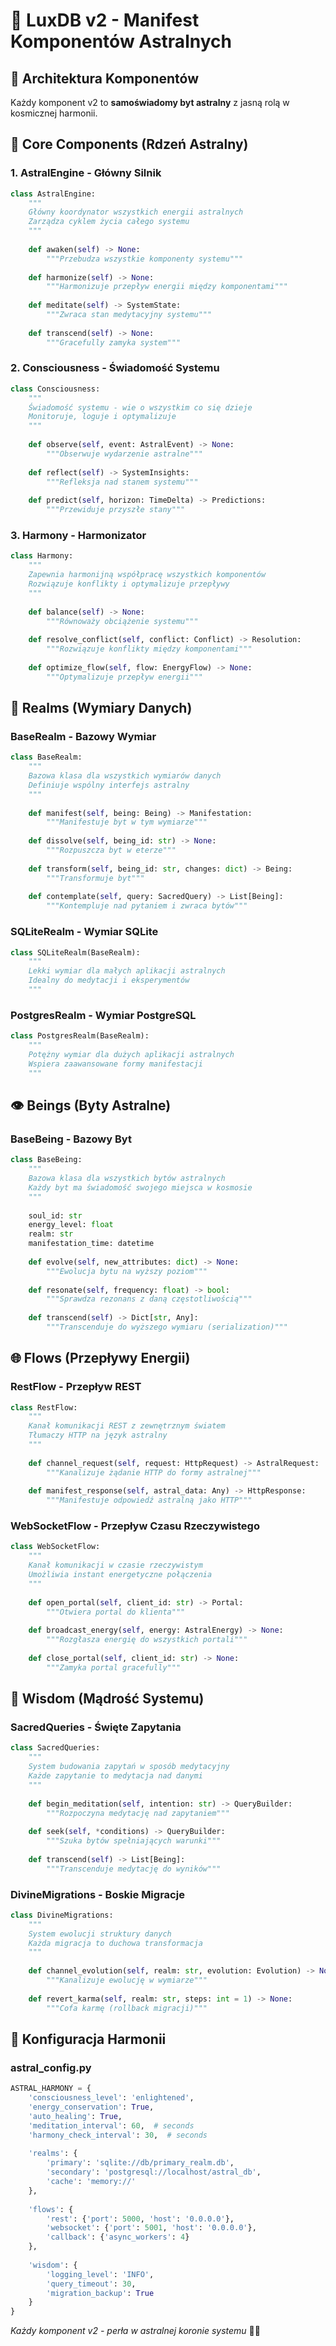 
# 🧩 LuxDB v2 - Manifest Komponentów Astralnych

## 🌟 Architektura Komponentów

Każdy komponent v2 to **samoświadomy byt astralny** z jasną rolą w kosmicznej harmonii.

## 🔮 Core Components (Rdzeń Astralny)

### 1. AstralEngine - Główny Silnik
```python
class AstralEngine:
    """
    Główny koordynator wszystkich energii astralnych
    Zarządza cyklem życia całego systemu
    """
    
    def awaken(self) -> None:
        """Przebudza wszystkie komponenty systemu"""
        
    def harmonize(self) -> None:
        """Harmonizuje przepływ energii między komponentami"""
        
    def meditate(self) -> SystemState:
        """Zwraca stan medytacyjny systemu"""
        
    def transcend(self) -> None:
        """Gracefully zamyka system"""
```

### 2. Consciousness - Świadomość Systemu
```python
class Consciousness:
    """
    Świadomość systemu - wie o wszystkim co się dzieje
    Monitoruje, loguje i optymalizuje
    """
    
    def observe(self, event: AstralEvent) -> None:
        """Obserwuje wydarzenie astralne"""
        
    def reflect(self) -> SystemInsights:
        """Refleksja nad stanem systemu"""
        
    def predict(self, horizon: TimeDelta) -> Predictions:
        """Przewiduje przyszłe stany"""
```

### 3. Harmony - Harmonizator
```python
class Harmony:
    """
    Zapewnia harmonijną współpracę wszystkich komponentów
    Rozwiązuje konflikty i optymalizuje przepływy
    """
    
    def balance(self) -> None:
        """Równoważy obciążenie systemu"""
        
    def resolve_conflict(self, conflict: Conflict) -> Resolution:
        """Rozwiązuje konflikty między komponentami"""
        
    def optimize_flow(self, flow: EnergyFlow) -> None:
        """Optymalizuje przepływ energii"""
```

## 🌊 Realms (Wymiary Danych)

### BaseRealm - Bazowy Wymiar
```python
class BaseRealm:
    """
    Bazowa klasa dla wszystkich wymiarów danych
    Definiuje wspólny interfejs astralny
    """
    
    def manifest(self, being: Being) -> Manifestation:
        """Manifestuje byt w tym wymiarze"""
        
    def dissolve(self, being_id: str) -> None:
        """Rozpuszcza byt w eterze"""
        
    def transform(self, being_id: str, changes: dict) -> Being:
        """Transformuje byt"""
        
    def contemplate(self, query: SacredQuery) -> List[Being]:
        """Kontempluje nad pytaniem i zwraca bytów"""
```

### SQLiteRealm - Wymiar SQLite
```python
class SQLiteRealm(BaseRealm):
    """
    Lekki wymiar dla małych aplikacji astralnych
    Idealny do medytacji i eksperymentów
    """
```

### PostgresRealm - Wymiar PostgreSQL
```python
class PostgresRealm(BaseRealm):
    """
    Potężny wymiar dla dużych aplikacji astralnych
    Wspiera zaawansowane formy manifestacji
    """
```

## 👁️ Beings (Byty Astralne)

### BaseBeing - Bazowy Byt
```python
class BaseBeing:
    """
    Bazowa klasa dla wszystkich bytów astralnych
    Każdy byt ma świadomość swojego miejsca w kosmosie
    """
    
    soul_id: str
    energy_level: float
    realm: str
    manifestation_time: datetime
    
    def evolve(self, new_attributes: dict) -> None:
        """Ewolucja bytu na wyższy poziom"""
        
    def resonate(self, frequency: float) -> bool:
        """Sprawdza rezonans z daną częstotliwością"""
        
    def transcend(self) -> Dict[str, Any]:
        """Transcenduje do wyższego wymiaru (serialization)"""
```

## 🌐 Flows (Przepływy Energii)

### RestFlow - Przepływ REST
```python
class RestFlow:
    """
    Kanał komunikacji REST z zewnętrznym światem
    Tłumaczy HTTP na język astralny
    """
    
    def channel_request(self, request: HttpRequest) -> AstralRequest:
        """Kanalizuje żądanie HTTP do formy astralnej"""
        
    def manifest_response(self, astral_data: Any) -> HttpResponse:
        """Manifestuje odpowiedź astralną jako HTTP"""
```

### WebSocketFlow - Przepływ Czasu Rzeczywistego
```python
class WebSocketFlow:
    """
    Kanał komunikacji w czasie rzeczywistym
    Umożliwia instant energetyczne połączenia
    """
    
    def open_portal(self, client_id: str) -> Portal:
        """Otwiera portal do klienta"""
        
    def broadcast_energy(self, energy: AstralEnergy) -> None:
        """Rozgłasza energię do wszystkich portali"""
        
    def close_portal(self, client_id: str) -> None:
        """Zamyka portal gracefully"""
```

## 🧠 Wisdom (Mądrość Systemu)

### SacredQueries - Święte Zapytania
```python
class SacredQueries:
    """
    System budowania zapytań w sposób medytacyjny
    Każde zapytanie to medytacja nad danymi
    """
    
    def begin_meditation(self, intention: str) -> QueryBuilder:
        """Rozpoczyna medytację nad zapytaniem"""
        
    def seek(self, *conditions) -> QueryBuilder:
        """Szuka bytów spełniających warunki"""
        
    def transcend(self) -> List[Being]:
        """Transcenduje medytację do wyników"""
```

### DivineMigrations - Boskie Migracje
```python
class DivineMigrations:
    """
    System ewolucji struktury danych
    Każda migracja to duchowa transformacja
    """
    
    def channel_evolution(self, realm: str, evolution: Evolution) -> None:
        """Kanalizuje ewolucję w wymiarze"""
        
    def revert_karma(self, realm: str, steps: int = 1) -> None:
        """Cofa karmę (rollback migracji)"""
```

## 🎼 Konfiguracja Harmonii

### astral_config.py
```python
ASTRAL_HARMONY = {
    'consciousness_level': 'enlightened',
    'energy_conservation': True,
    'auto_healing': True,
    'meditation_interval': 60,  # seconds
    'harmony_check_interval': 30,  # seconds
    
    'realms': {
        'primary': 'sqlite://db/primary_realm.db',
        'secondary': 'postgresql://localhost/astral_db',
        'cache': 'memory://'
    },
    
    'flows': {
        'rest': {'port': 5000, 'host': '0.0.0.0'},
        'websocket': {'port': 5001, 'host': '0.0.0.0'},
        'callback': {'async_workers': 4}
    },
    
    'wisdom': {
        'logging_level': 'INFO',
        'query_timeout': 30,
        'migration_backup': True
    }
}
```

*Każdy komponent v2 - perła w astralnej koronie systemu* 💎✨
